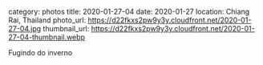 category: photos 
title: 2020-01-27-04
date: 2020-01-27
location: Chiang Rai, Thailand
photo_url: https://d22fkxs2pw9y3y.cloudfront.net/2020-01-27-04.jpg
thumbnail_url: https://d22fkxs2pw9y3y.cloudfront.net/2020-01-27-04-thumbnail.webp

Fugindo do inverno 